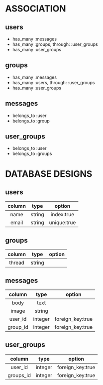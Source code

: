 # ASSOCIATION

## users
- has_many :messages
- has_many :groups, through: :user_groups
- has_many :user_groups

## groups
- has_many :messages
- has_many :users, through: :user_groups
- has_many :user_groups

## messages
- belongs_to :user
- belongs_to :group

## user_groups
- belongs_to :user
- belongs_to :groups

# DATABASE DESIGNS

## users
| column     | type        | option           |
|:----------:|:-----------:|:----------------:|
| name       | string      | index:true       |
| email      | string      | unique:true      |

## groups
| column     | type        | option           |
|:----------:|:-----------:|:----------------:|
| thread     | string      |                  |

## messages
| column     | type        | option           |
|:----------:|:-----------:|:----------------:|
| body       | text        |                  |
| image      | string      |                  |
| user_id    | integer     | foreign_key:true |
| group_id   | integer     | foreign_key:true |

## user_groups
| column     | type        | option           |
|:----------:|:-----------:|:----------------:|
| user_id    | integer     | foreign_key:true |
| groups_id  | integer     | foreign_key:true |
